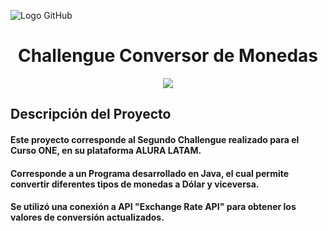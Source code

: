 ![Logo GitHub](https://github.com/user-attachments/assets/0dbb6885-753c-4c45-928e-7e5b2f73f354)
<h1 align="center"> Challengue Conversor de Monedas </h1>
<p align="center">
      <img src="https://img.shields.io/badge/STATUS-Beta-orange">
   </p>
<h2 align="left"> Descripción del Proyecto </h2>
<h4 align="left"> Este proyecto corresponde al Segundo Challengue realizado para el Curso ONE, en su plataforma ALURA LATAM.</h4>
<h4 align="left"> Corresponde a un Programa desarrollado en Java, el cual permite convertir diferentes tipos de monedas a Dólar y viceversa.</h4>
<h4 align="left"> Se utilizó una conexión a API "Exchange Rate API" para obtener los valores de conversión actualizados.</h4>
